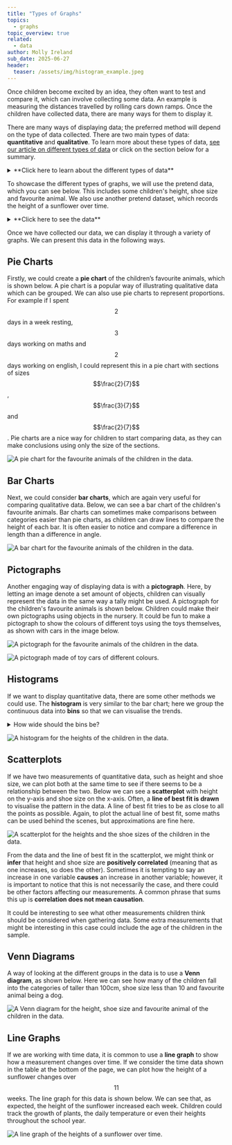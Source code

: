 ```yaml
---
title: "Types of Graphs"
topics: 
  - graphs
topic_overview: true
related: 
  - data
author: Molly Ireland
sub_date: 2025-06-27
header:
  teaser: /assets/img/histogram_example.jpeg
---
```

Once children become excited by an idea, they often want to test and compare it, which can involve collecting some data. An example is measuring the distances travelled by rolling cars down ramps. Once the children have collected data, there are many ways for them to display it. 

There are many ways of displaying data; the preferred method will depend on the type of data collected. There are two main types of data: **quantitative** and **qualitative**. To learn more about these types of data, [see our article on different types of data]({{site.baseurl}}/articles/types_of_data/) or click on the section below for a summary.

<details markdown ="1">
<summary markdown="span">**Click here to learn about the different types of data**</summary>
<p></p>
**Quantitative** data can be recorded using a number. This data could be **discrete**, taking only specific values from the real numbers, such as whole numbers. Some quantitative data can be **continuous**, taking any value from the real numbers. 

The other type of data we can collect is **qualitative** data. This is non-numerical data, such as a person's favourite animal or the colour of a car.

</details>
<p></p>

To showcase the different types of graphs, we will use the pretend data, which you can see below. This includes some children's height, shoe size and favourite animal. We also use another pretend dataset, which records the height of a sunflower over time.

<details markdown ="1">
<summary markdown="span">**Click here to see the data**</summary>

### Data of a pretend sample of students:

| Height (cm)    | Shoe Size | Favorite Animal    |
|----------|-----|-------------|
| 106.3 | 8.5 | dog |
| 99.1 | 7.5 | cat |
| 106.7 | 9 | hamster |
| 109.5 | 11 | dog |
| 95.8 | 7 | cat |
| 104.4 | 8 | dog |
| 108.9 | 10 | dog |
| 109.3 | 10.5 | cat |
| 99.4 | 7 | hamster |
| 102.2 | 9 | dog | 
| 105.5 | 8.5 | cat | 
| 106.9 | 10 | dog | 
| 109.5 | 10 | hamster |
| 100.7 | 9 | cat |
| 95.1 | 7.5 | dog | 
| 104.4 | 9.5 | hamster | 
| 105.3 | 9.5 | dog |
| 95.9 | 7 | cat |
| 109.9 | 10.5 | dog | 
| 94.2 | 7 | dog |

### Hypothetical data of sunflower growth:

|  Week   | Height (cm) |
|----------|-----|-------------|
|1|	6			|
|2|	14	|		
|3|	33|			
|4|	52|			
|5|	75|			
|6|	103|			
|7|	146|			
|8|	187|			
|9|	221|			
|10|	254	|

</details>
<p></p>

Once we have collected our data, we can display it through a variety of graphs. We can present this data in the following ways. 

## Pie Charts
Firstly, we could create a **pie chart** of the children’s favourite animals, which is shown below. A pie chart is a popular way of illustrating qualitative data which can be grouped. We can also use pie charts to represent proportions. For example if I spent $$2$$ days in a week resting, $$3$$ days working on maths and $$2$$ days working on english, I could represent this in a pie chart with sections of sizes $$\frac{2}{7}$$, $$\frac{3}{7}$$ and $$\frac{2}{7}$$. Pie charts are a nice way for children to start comparing data, as they can make conclusions using only the size of the sections. 

![A pie chart for the favourite animals of the children in the data.]({{site.baseurl}}/assets/img/pie_chart_example.jpeg "A pie chart")

## Bar Charts
Next, we could consider **bar charts**, which are again very useful for comparing qualitative data. Below, we can see a bar chart of the children's favourite animals. Bar charts can sometimes make comparisons between categories easier than pie charts, as children can draw lines to compare the height of each bar. It is often easier to notice and compare a difference in length than a difference in angle.

![A bar chart for the favourite animals of the children in the data.]({{site.baseurl}}/assets/img/bar_chart_example.jpeg "A bar chart")

## Pictographs
Another engaging way of displaying data is with a **pictograph**. Here, by letting an image denote a set amount of objects, children can visually represent the data in the same way a tally might be used. A pictograph for the children's favourite animals is shown below. Children could make their own pictographs using objects in the nursery. It could be fun to make a pictograph to show the colours of different toys using the toys themselves, as shown with cars in the image below.

![A pictograph for the favourite animals of the children in the data.]({{site.baseurl}}/assets/img/pictograph_example.jpeg "A pictograph")

![A pictograph made of toy cars of different colours.]({{site.baseurl}}/assets/img/car_chart.jpeg "A pictograph using toy cars")

## Histograms
If we want to display quantitative data, there are some other methods we could use. The **histogram** is very similar to the bar chart; here we group the continuous data into **bins** so that we can visualise the trends.

<details markdown ="1">
<summary markdown="span">How wide should the bins be?</summary>
<p></p>
How wide we choose the bins can change the shape of the histogram, and choosing the “best size” of the bins can require quite a lot of complex maths. For classroom experimenting, many reasonable choices can be made for the binwidths; it could be a fun activity to try out a few. Below is a histogram for the heights of the children where the binwidth is $$2$$cm. 
</details>
<p></p>

![A histogram for the heights of the children in the data.]({{site.baseurl}}/assets/img/histogram_example.jpeg "A histogram")

## Scatterplots
If we have two measurements of quantitative data, such as height and shoe size, we can plot both at the same time to see if there seems to be a relationship between the two. Below we can see a **scatterplot** with height on the y-axis and shoe size on the x-axis. Often, a **line of best fit is drawn** to visualise the pattern in the data. A line of best fit tries to be as close to all the points as possible. Again, to plot the actual line of best fit, some maths can be used behind the scenes, but approximations are fine here.

![A scatterplot for the heights and the shoe sizes of the children in the data.]({{site.baseurl}}/assets/img/scatter_example.jpeg "A scatterplot")

From the data and the line of best fit in the scatterplot, we might think or **infer** that height and shoe size are **positively correlated** (meaning that as one increases, so does the other). Sometimes it is tempting to say an increase in one variable **causes** an increase in another variable; however, it is important to notice that this is not necessarily the case, and there could be other factors affecting our measurements. A common phrase that sums this up is **correlation does not mean causation**.

It could be interesting to see what other measurements children think should be considered when gathering data. Some extra measurements that might be interesting in this case could include the age of the children in the sample.

## Venn Diagrams
A way of looking at the different groups in the data is to use a **Venn diagram**, as shown below. Here we can see how many of the children fall into the categories of taller than 100cm, shoe size less than 10 and favourite animal being a dog.

![A Venn diagram for the height, shoe size and favourite animal of the children in the data.]({{site.baseurl}}/assets/img/venn_diag.jpeg "A Venn diagram")

## Line Graphs
If we are working with time data, it is common to use a **line graph** to show how a measurement changes over time. If we consider the time data shown in the table at the bottom of the page, we can plot how the height of a sunflower changes over $$11$$ weeks. The line graph for this data is shown below. We can see that, as expected, the height of the sunflower increased each week. Children could track the growth of plants, the daily temperature or even their heights throughout the school year.

![A line graph of the heights of a sunflower over time.]({{site.baseurl}}/assets/img/time_data.jpeg "A line graph")
